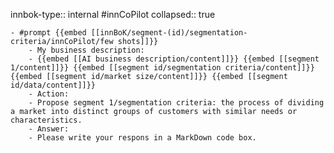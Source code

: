 innbok-type:: internal
#innCoPilot
collapsed:: true

	- #prompt {{embed [[innBoK/segment-(id)/segmentation-criteria/innCoPilot/few shots]]}}
		- My business description:
		- {{embed [[AI business description/content]]}} {{embed [[segment 1/content]]}} {{embed [[segment id/segmentation criteria/content]]}} {{embed [[segment id/market size/content]]}} {{embed [[segment id/data/content]]}}
		- Action:
		- Propose segment 1/segmentation criteria: the process of dividing a market into distinct groups of customers with similar needs or characteristics.
		- Answer:
		- Please write your respons in a MarkDown code box.
